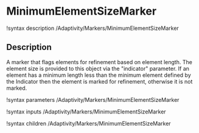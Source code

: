 # MinimumElementSizeMarker

!syntax description /Adaptivity/Markers/MinimumElementSizeMarker

## Description
A marker that flags elements for refinement based on element length. The element size is provided to this object via
the "indicator" parameter. If an element has a minimum length less than the minimum element defined by the Indicator
then the element is marked for refinement, otherwise it is not marked.

!syntax parameters /Adaptivity/Markers/MinimumElementSizeMarker

!syntax inputs /Adaptivity/Markers/MinimumElementSizeMarker

!syntax children /Adaptivity/Markers/MinimumElementSizeMarker
